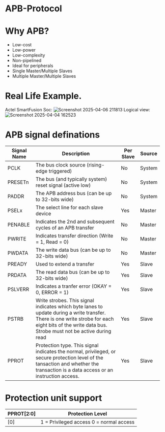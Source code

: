 # APB-Protocol
# Why APB?
- Low-cost
- Low-power
- Low-complexity
- Non-pipelined
- Ideal for peripherals
- Single Master/Multiple Slaves
- Multiple Master/Multiple Slaves
  
# Real Life Example.
Actel SmartFusion Soc:
![Screenshot 2025-04-06 211813](https://github.com/user-attachments/assets/6857af87-47a0-4f05-906d-2a62fd0ca195)
Logical view:
![Screenshot 2025-04-04 162523](https://github.com/user-attachments/assets/1a5782c9-8f59-4e90-9fb5-611084e9d65a)

# APB signal definations
| Signal Name | Description                                                   | Per Slave | Source |
|-------------|---------------------------------------------------------------|-----------|--------|
| PCLK        | The bus clock source (rising-edge triggered)                  | No        | System |
| PRESETn     | The bus (and typically system) reset signal (active low)      | No        | System |
| PADDR       | The APB address bus (can be up to 32-bits wide)               | No        | System |
| PSELx       | The select line for each slave device                         | Yes       | Master |
| PENABLE     | Indicates the 2nd and subsequent cycles of an APB transfer    | No        | Master |
| PWRITE      | Indicates transfer direction (Write = 1, Read = 0)            | No        | Master |
| PWDATA      | The write data bus (can be up to 32-bits wide)                | No        | Master |
| PREADY      | Used to extend a transfer                                     | Yes       | Slave  |
| PRDATA      | The read data bus (can be up to 32-bits wide)                 | Yes       | Slave  |
| PSLVERR     | Indicates a tranfer error (OKAY = 0, ERROR = 1)               | Yes       | Slave  |
| PSTRB       | Write strobes. This signal indicates which byte lanes to update during a write transfer. There is one write strobe for each eight bits of the write data bus. Strobe must not be active during read | Yes       | Slave  |
| PPROT       | Protection type. This signal indicates the normal, privileged, or secure protection level of the tansaction and whether the transaction is a data access or an instruction access.   | Yes       | Slave  |

# Protection unit support
| PPROT[2:0] | Protection Level |
|------------|------------------|
| [0]        | 1 = Privileged access                                                            0 = normal access|
